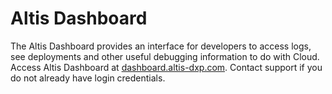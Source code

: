 # Altis Dashboard

The Altis Dashboard provides an interface for developers to access logs, see deployments and other useful debugging information to do with Cloud. Access Altis Dashboard at [dashboard.altis-dxp.com](https://dashboard.altis-dxp.com/). Contact support if you do not already have login credentials.
